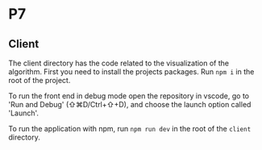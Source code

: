 # P7

## Client
The client directory has the code related to the visualization of the algorithm.
First you need to install the projects packages. Run ``npm i`` in the root of the project.

To run the front end in debug mode open the repository in vscode, go to 'Run and Debug' (⇧⌘D/Ctrl+⇧+D), and choose the launch option called 'Launch'.

To run the application with npm, run
``npm run dev`` in the root of the ``client`` directory.
